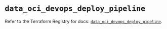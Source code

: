 # `data_oci_devops_deploy_pipeline`

Refer to the Terraform Registry for docs: [`data_oci_devops_deploy_pipeline`](https://registry.terraform.io/providers/oracle/oci/7.19.0/docs/data-sources/devops_deploy_pipeline).
